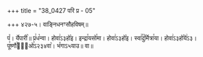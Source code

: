 +++
title = "38_0427 परि प्र - 05"

+++
४२७-५। वाङ्निधनꣳसौहविषम्॥

प꣤। र्येपारी꣥॥ प्र꣢ध꣡न्वा। होवा꣢ऽ३हो꣡इ। इन्द्रा꣯यसो꣯मा। होवा꣢ऽ३हो꣡इ। स्वा꣢꣯दु꣡र्मित्रा꣯या। होवा꣢ऽ३हो꣡ये꣢ऽ३। पू꣯ष्णौ꣢वा᳐ओ꣣ऽ२३४वा꣥। भ꣤गाऽ५याउ॥ वा॥